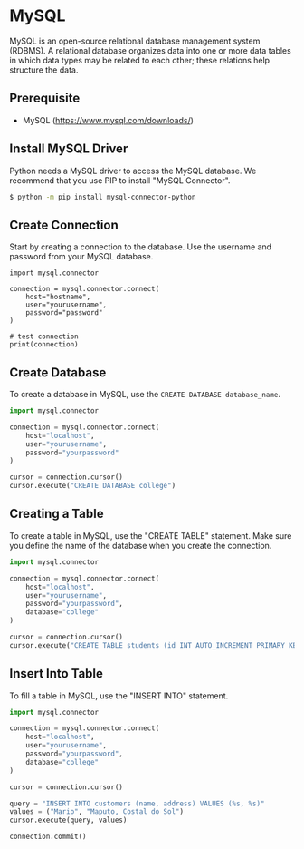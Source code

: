 # MySQL

MySQL is an open-source relational database management system (RDBMS). 
A relational database organizes data into one or more data tables in which data types may be related to each other; these relations help structure the data. 

## Prerequisite
- MySQL (https://www.mysql.com/downloads/)

## Install MySQL Driver

Python needs a MySQL driver to access the MySQL database.
We recommend that you use PIP to install "MySQL Connector".

```sh
$ python -m pip install mysql-connector-python
```

## Create Connection
Start by creating a connection to the database.
Use the username and password from your MySQL database.

```PY
import mysql.connector

connection = mysql.connector.connect(
    host="hostname",
    user="yourusername",
    password="password"
)

# test connection
print(connection)
```

## Create Database
To create a database in MySQL, use the `CREATE DATABASE database_name`.

```py
import mysql.connector

connection = mysql.connector.connect(
    host="localhost",
    user="yourusername",
    password="yourpassword"
)

cursor = connection.cursor()
cursor.execute("CREATE DATABASE college")
```

## Creating a Table

To create a table in MySQL, use the "CREATE TABLE" statement.
Make sure you define the name of the database when you create the connection.

```py
import mysql.connector

connection = mysql.connector.connect(
    host="localhost",
    user="yourusername",
    password="yourpassword",
    database="college"
)

cursor = connection.cursor()
cursor.execute("CREATE TABLE students (id INT AUTO_INCREMENT PRIMARY KEY, name VARCHAR(255), address VARCHAR(255))")
```
## Insert Into Table
To fill a table in MySQL, use the "INSERT INTO" statement.
```py
import mysql.connector

connection = mysql.connector.connect(
    host="localhost",
    user="yourusername",
    password="yourpassword",
    database="college"
)

cursor = connection.cursor()

query = "INSERT INTO customers (name, address) VALUES (%s, %s)"
values = ("Mario", "Maputo, Costal do Sol")
cursor.execute(query, values)

connection.commit()
```